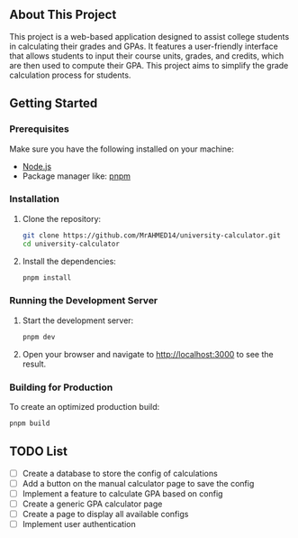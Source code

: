 ## About This Project

This project is a web-based application designed to assist college students in calculating their grades and GPAs. It features a user-friendly interface that allows students to input their course units, grades, and credits, which are then used to compute their GPA. This project aims to simplify the grade calculation process for students.

## Getting Started

### Prerequisites

Make sure you have the following installed on your machine:

- [Node.js](https://nodejs.org/)
- Package manager like: [pnpm](https://pnpm.io/)

### Installation

1. Clone the repository:

   ```bash
   git clone https://github.com/MrAHMED14/university-calculator.git
   cd university-calculator
   ```

2. Install the dependencies:

   ```bash
   pnpm install
   ```

### Running the Development Server

1. Start the development server:

   ```bash
   pnpm dev
   ```

2. Open your browser and navigate to [http://localhost:3000](http://localhost:3000) to see the result.

### Building for Production

To create an optimized production build:

```bash
pnpm build
```

## TODO List

- [ ] Create a database to store the config of calculations
- [ ] Add a button on the manual calculator page to save the config
- [ ] Implement a feature to calculate GPA based on config
- [ ] Create a generic GPA calculator page
- [ ] Create a page to display all available configs
- [ ] Implement user authentication
